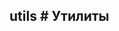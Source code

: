 ## utils # Утилиты

<!-- import binary.md -->

<!-- import crypt.md -->

<!-- import datetime.md -->

<!-- import encoding.md -->

<!-- import irc.md -->

<!-- import mime.md -->

<!-- import shmentity.md -->

<!-- import terminal.md -->